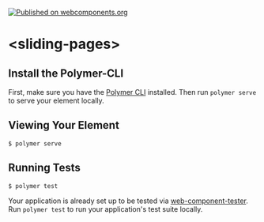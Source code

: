 [![Published on webcomponents.org](https://img.shields.io/badge/webcomponents.org-published-blue.svg)](https://www.webcomponents.org/element/owner/my-element)


# \<sliding-pages\>

## Install the Polymer-CLI

First, make sure you have the [Polymer CLI](https://www.npmjs.com/package/polymer-cli) installed. Then run `polymer serve` to serve your element locally.

## Viewing Your Element

```
$ polymer serve
```

## Running Tests

```
$ polymer test
```

Your application is already set up to be tested via [web-component-tester](https://github.com/Polymer/web-component-tester). Run `polymer test` to run your application's test suite locally.
